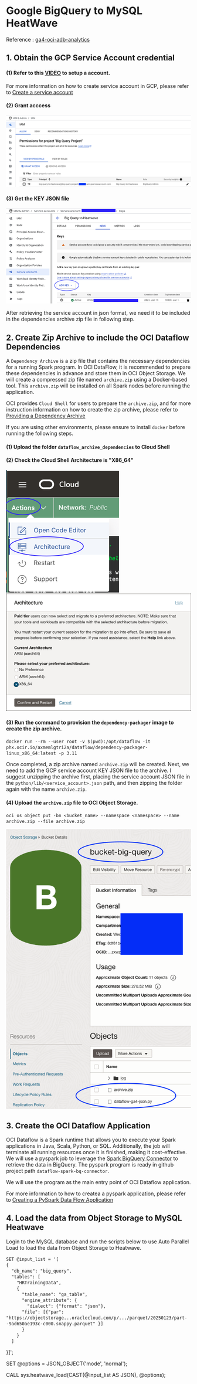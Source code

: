 # Google BigQuery to MySQL HeatWave
Reference : [ga4-oci-adb-analytics](https://github.com/nikosheng/ga4-oci-adb-analytics/tree/main)

## 1. Obtain the GCP Service Account credential

#### (1) Refer to this [VIDEO](https://www.youtube.com/watch?v=idoiDI2d3hE) to setup a account.

For more information on how to create service account in GCP, please refer to
    [Create a service account](https://support.google.com/a/answer/7378726?hl=en)

#### (2) Grant acccess
![](image/gcp-permissions.png)

#### (3) Get the KEY JSON file  
![](image/gcp-key.png)
    
After retrieving the service account in json format, we need it to be included in the dependencies archive zip file in following step.

## 2. Create Zip Archive to include the OCI Dataflow Dependencies

A `Dependency Archive` is a zip file that contains the necessary dependencies for a running Spark program. In OCI DataFlow, it is recommended to prepare these dependencies in advance and store them in OCI Object Storage. We will create a compressed zip file named `archive.zip` using a Docker-based tool. This `archive.zip` will be installed on all Spark nodes before running the application.

OCI provides `Cloud Shell` for users to prepare the `archive.zip`, and for more instruction information on how to create the zip archive, please refer to 
    [Providing a Dependency Archive](https://docs.oracle.com/en-us/iaas/data-flow/using/third-party-provide-archive.htm#third-party-provide-archive)

If you are using other environments, please ensure to install `docker` before running the following steps.

#### (1) Upload the folder `dataflow_archive_dependencies` to Cloud Shell

#### (2) Check the Cloud Shell Architecture is "X86_64"
![](image/oci-architecture-1.png)
![](image/oci-architecture-2.png)
    
#### (3) Run the command to provision the `dependency-packager` image to create the zip archive.
    

    docker run --rm --user root -v $(pwd):/opt/dataflow -it phx.ocir.io/axmemlgtri2a/dataflow/dependency-packager-linux_x86_64:latest -p 3.11


Once completed, a zip archive named `archive.zip` will be created. Next, we need to add the GCP service account KEY JSON file to the archive. I suggest unzipping the archive first, placing the service account JSON file in the `python/lib/<service_account>.json` path, and then zipping the folder again with the name `archive.zip`.

#### (4) Upload the `archive.zip` file to OCI Object Storage.

    oci os object put -bn <bucket_name> --namespace <namespace> --name archive.zip --file archive.zip
    

![](image/oci-bucket.png)

## 3. Create the OCI Dataflow Application

OCI Dataflow is a Spark runtime that allows you to execute your Spark applications in Java, Scala, Python, or SQL. Additionally, the job will terminate all running resources once it is finished, making it cost-effective. We will use a pyspark job to leverage the [Spark BigQuery Connector](https://github.com/GoogleCloudDataproc/spark-bigquery-connector) to retrieve the data in BigQuery. The pyspark program is ready in github project path `dataflow-spark-bq-connector`.

We will use the program as the main entry point of OCI Dataflow application.

For more information to how to createa a pyspark application, please refer to [Creating a PySpark Data Flow Application](https://docs.oracle.com/en-us/iaas/data-flow/using/dfs_create_pyspark_data_flow_app.htm#create_pyspark_app)


## 4. Load the data from Object Storage to MySQL Heatwave
Login to the MySQL database and run the scripts below to use Auto Parallel Load to load the data from Object Storage to Heatwave.

    SET @input_list = '[
    {
      "db_name": "big_query",
      "tables": [
        "HRTrainingData",
        {
          "table_name": "ga_table",
          "engine_attribute": {
            "dialect": {"format": "json"},
	   	  "file": [{"par": "https://objectstorage...oraclecloud.com/p/.../parquet/20250123/part--9ad650ae193c-c000.snappy.parquet" }]
          }
        }
      ]
  }]';

  SET @options = JSON_OBJECT('mode', 'normal');

  CALL sys.heatwave_load(CAST(@input_list AS JSON), @options);

